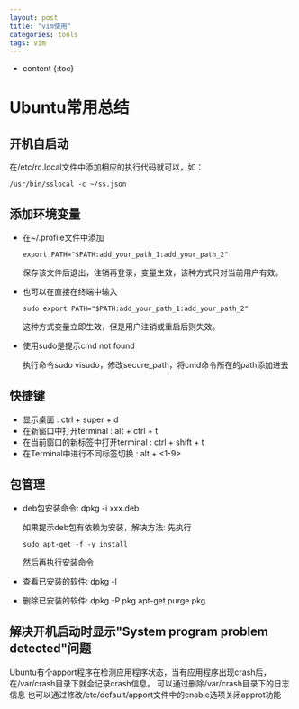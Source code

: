 ```yaml
---
layout: post
title: "vim使用"
categories: tools
tags: vim
---
```


* content
{:toc}



# Ubuntu常用总结

## 开机自启动

在/etc/rc.local文件中添加相应的执行代码就可以，如：
```
/usr/bin/sslocal -c ~/ss.json
```

## 添加环境变量
* 在~/.profile文件中添加
  ```
  export PATH="$PATH:add_your_path_1:add_your_path_2"
  ```
  保存该文件后退出，注销再登录，变量生效，该种方式只对当前用户有效。


* 也可以在直接在终端中输入
  ```
  sudo export PATH="$PATH:add_your_path_1:add_your_path_2"
  ```
  这种方式变量立即生效，但是用户注销或重启后则失效。

* 使用sudo是提示cmd not found

  执行命令sudo visudo，修改secure_path，将cmd命令所在的path添加进去


## 快捷键

+ 显示桌面 : ctrl + super + d
+ 在新窗口中打开terminal : alt + ctrl + t
+ 在当前窗口的新标签中打开terminal : ctrl + shift + t
+ 在Terminal中进行不同标签切换 : alt + <1-9>


## 包管理

* deb包安装命令: dpkg -i xxx.deb

  如果提示deb包有依赖为安装，解决方法:
  先执行
  ```
  sudo apt-get -f -y install
  ```
  然后再执行安装命令

* 查看已安装的软件: dpkg -l

* 删除已安装的软件: 
    dpkg -P pkg
	apt-get purge pkg

	
## 解决开机启动时显示"System program problem detected"问题

Ubuntu有个apport程序在检测应用程序状态，当有应用程序出现crash后，在/var/crash目录下就会记录crash信息。
可以通过删除/var/crash目录下的日志信息
也可以通过修改/etc/default/apport文件中的enable选项关闭approt功能




